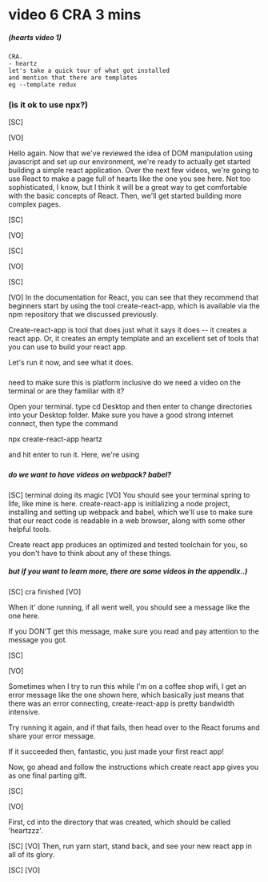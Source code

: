 # video 6 CRA 3 mins

##### (hearts video 1)

    CRA.
    - heartz
    let's take a quick tour of what got installed
    and mention that there are templates
    eg --template redux

### (is it ok to use npx?)

[SC]

[VO]

Hello again. Now that we've reviewed the idea of DOM manipulation using javascript and set up our environment, we're ready to actually get started building a simple react application. Over the next few videos, we're going to use React to make a page full of hearts like the one you see here. Not too sophisticated, I know, but I think it will be a great way to get comfortable with the basic concepts of React. Then, we'll get started building more complex pages.

[SC]

[VO]

[SC]

[VO]

[SC]

[VO]
In the documentation for React, you can see that they recommend that beginners start by using the tool create-react-app, which is available via the npm repository that we discussed previously.

Create-react-app is tool that does just what it says it does -- it creates a react app. Or, it creates an empty template and an excellent set of tools that you can use to build your react app.

Let's run it now, and see what it does.

###

need to make sure this is platform inclusive
do we need a video on the terminal or are they familiar with it?

Open your terminal. type cd Desktop and then enter to change directories into your Desktop folder. Make sure you have a good strong internet connect, then type the command

npx create-react-app heartz

and hit enter to run it. Here, we're using

###

##### do we want to have videos on webpack? babel?

[SC]
terminal doing its magic
[VO]
You should see your terminal spring to life, like mine is here. create-react-app is initializing a node project, installing and setting up webpack and babel, which we'll use to make sure that our react code is readable in a web browser, along with some other helpful tools.

Create react app produces an optimized and tested toolchain for you, so you don't have to think about any of these things.

##### but if you want to learn more, there are some videos in the appendix..)

[SC]
cra finished
[VO]

When it' done running, if all went well, you should see a message like the one here.

If you DON'T get this message, make sure you read and pay attention to the message you got.

[SC]

[VO]

Sometimes when I try to run this while I'm on a coffee shop wifi, I get an error message like the one shown here, which basically just means that there was an error connecting, create-react-app is pretty bandwidth intensive.

Try running it again, and if that fails, then head over to the React forums and share your error message.

If it succeeded then, fantastic, you just made your first react app!

Now, go ahead and follow the instructions which create react app gives you as one final parting gift.

[SC]

[VO]

First, cd into the directory that was created, which should be called 'heartzzz'.

[SC]
[VO]
Then, run yarn start, stand back, and see your new react app in all of its glory.

[SC]
[VO]
